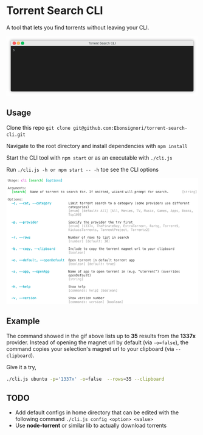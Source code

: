 # Torrent Search CLI

A tool that lets you find torrents without leaving your CLI.

![Demo Gif](./docs/demo.gif)

## Usage

Clone this repo `git clone git@github.com:Ebonsignori/torrent-search-cli.git`

Navigate to the root directory and install dependencies with `npm install`

Start the CLI tool with `npm start` or as an executable with `./cli.js`

Run `./cli.js -h or npm start -- -h` toe see the CLI options

![Usage -h](./docs/usage.png)

## Example

The command  showed in the gif above lists up to **35** results from the **1337x** provider. Instead of opening the magnet url by default (via `-o=false`), the command copies your selection's magnet url to your clipboard (via `--clipboard`).

Give it a try,
```bash
./cli.js ubuntu -p='1337x' -o=false  --rows=35 --clipboard
```

## TODO

- Add default configs in home directory that can be edited with the following command `./cli.js config <option> <value>`
- Use **node-torrent** or similar lib to actually download torrents
